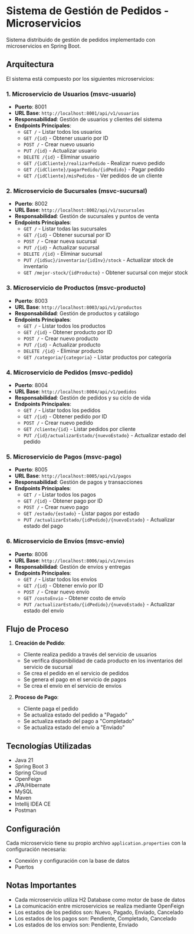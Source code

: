 # Sistema de Gestión de Pedidos - Microservicios

Sistema distribuido de gestión de pedidos implementado con microservicios en Spring Boot.

## Arquitectura

El sistema está compuesto por los siguientes microservicios:

### 1. Microservicio de Usuarios (msvc-usuario)
- **Puerto**: 8001
- **URL Base**: `http://localhost:8001/api/v1/usuarios`
- **Responsabilidad**: Gestión de usuarios y clientes del sistema
- **Endpoints Principales**:
  - `GET /` - Listar todos los usuarios
  - `GET /{id}` - Obtener usuario por ID
  - `POST /` - Crear nuevo usuario
  - `PUT /{id}` - Actualizar usuario
  - `DELETE /{id}` - Eliminar usuario
  - `GET /{idCliente}/realizarPedido` - Realizar nuevo pedido
  - `GET /{idCliente}/pagarPedido/{idPedido}` - Pagar pedido
  - `GET /{idCliente}/misPedidos` - Ver pedidos de un cliente

### 2. Microservicio de Sucursales (msvc-sucursal)
- **Puerto**: 8002
- **URL Base**: `http://localhost:8002/api/v1/sucursales`
- **Responsabilidad**: Gestión de sucursales y puntos de venta
- **Endpoints Principales**:
  - `GET /` - Listar todas las sucursales
  - `GET /{id}` - Obtener sucursal por ID
  - `POST /` - Crear nueva sucursal
  - `PUT /{id}` - Actualizar sucursal
  - `DELETE /{id}` - Eliminar sucursal
  - `PUT /{idSuc}/inventario/{idInv}/stock` - Actualizar stock de inventario
  - `GET /mejor-stock/{idProducto}` - Obtener sucursal con mejor stock

### 3. Microservicio de Productos (msvc-producto)
- **Puerto**: 8003
- **URL Base**: `http://localhost:8003/api/v1/productos`
- **Responsabilidad**: Gestión de productos y catálogo
- **Endpoints Principales**:
  - `GET /` - Listar todos los productos
  - `GET /{id}` - Obtener producto por ID
  - `POST /` - Crear nuevo producto
  - `PUT /{id}` - Actualizar producto
  - `DELETE /{id}` - Eliminar producto
  - `GET /categoria/{categoria}` - Listar productos por categoría

### 4. Microservicio de Pedidos (msvc-pedido)
- **Puerto**: 8004
- **URL Base**: `http://localhost:8004/api/v1/pedidos`
- **Responsabilidad**: Gestión de pedidos y su ciclo de vida
- **Endpoints Principales**:
  - `GET /` - Listar todos los pedidos
  - `GET /{id}` - Obtener pedido por ID
  - `POST /` - Crear nuevo pedido
  - `GET /cliente/{id}` - Listar pedidos por cliente
  - `PUT /{id}/actualizarEstado/{nuevoEstado}` - Actualizar estado del pedido

### 5. Microservicio de Pagos (msvc-pago)
- **Puerto**: 8005
- **URL Base**: `http://localhost:8005/api/v1/pagos`
- **Responsabilidad**: Gestión de pagos y transacciones
- **Endpoints Principales**:
  - `GET /` - Listar todos los pagos
  - `GET /{id}` - Obtener pago por ID
  - `POST /` - Crear nuevo pago
  - `GET /estado/{estado}` - Listar pagos por estado
  - `PUT /actualizarEstado/{idPedido}/{nuevoEstado}` - Actualizar estado del pago

### 6. Microservicio de Envíos (msvc-envio)
- **Puerto**: 8006
- **URL Base**: `http://localhost:8006/api/v1/envios`
- **Responsabilidad**: Gestión de envíos y entregas
- **Endpoints Principales**:
  - `GET /` - Listar todos los envíos
  - `GET /{id}` - Obtener envío por ID
  - `POST /` - Crear nuevo envío
  - `GET /costoEnvio` - Obtener costo de envío
  - `PUT /actualizarEstado/{idPedido}/{nuevoEstado}` - Actualizar estado del envío

## Flujo de Proceso

1. **Creación de Pedido**:
   - Cliente realiza pedido a través del servicio de usuarios
   - Se verifica disponibilidad de cada producto en los inventarios del servicio de sucursal
   - Se crea el pedido en el servicio de pedidos
   - Se genera el pago en el servicio de pagos
   - Se crea el envío en el servicio de envíos

2. **Proceso de Pago**:
   - Cliente paga el pedido
   - Se actualiza estado del pedido a "Pagado"
   - Se actualiza estado del pago a "Completado"
   - Se actualiza estado del envío a "Enviado"

## Tecnologías Utilizadas

- Java 21
- Spring Boot 3
- Spring Cloud
- OpenFeign
- JPA/Hibernate
- MySQL
- Maven
- Intellij IDEA CE
- Postman

## Configuración

Cada microservicio tiene su propio archivo `application.properties` con la configuración necesaria:

- Conexión y configuración con la base de datos
- Puertos

## Notas Importantes

- Cada microservicio utiliza H2 Database como motor de base de datos
- La comunicación entre microservicios se realiza mediante OpenFeign
- Los estados de los pedidos son: Nuevo, Pagado, Enviado, Cancelado
- Los estados de los pagos son: Pendiente, Completado, Cancelado
- Los estados de los envíos son: Pendiente, Enviado 